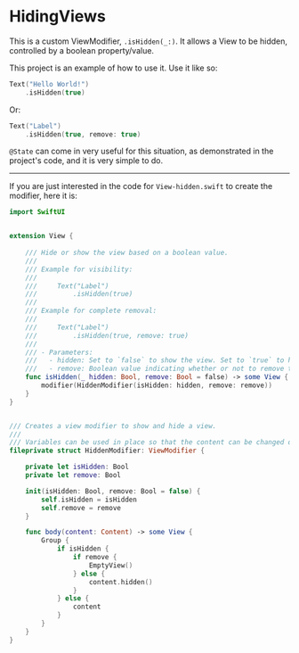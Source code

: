 # HidingViews

This is a custom ViewModifier, `.isHidden(_:)`. It allows a View to be hidden, controlled by a boolean property/value.

This project is an example of how to use it. Use it like so:

```swift
Text("Hello World!")
    .isHidden(true)
```
        
Or:

```swift
Text("Label")
    .isHidden(true, remove: true)
```
        
`@State` can come in very useful for this situation, as demonstrated in the project's code, and it is very simple to do.
        
---
        
If you are just interested in the code for `View-hidden.swift` to create the modifier, here it is:

```swift
import SwiftUI


extension View {
    
    /// Hide or show the view based on a boolean value.
    ///
    /// Example for visibility:
    ///
    ///     Text("Label")
    ///         .isHidden(true)
    ///
    /// Example for complete removal:
    ///
    ///     Text("Label")
    ///         .isHidden(true, remove: true)
    ///
    /// - Parameters:
    ///   - hidden: Set to `false` to show the view. Set to `true` to hide the view.
    ///   - remove: Boolean value indicating whether or not to remove the view.
    func isHidden(_ hidden: Bool, remove: Bool = false) -> some View {
        modifier(HiddenModifier(isHidden: hidden, remove: remove))
    }
}


/// Creates a view modifier to show and hide a view.
///
/// Variables can be used in place so that the content can be changed dynamically.
fileprivate struct HiddenModifier: ViewModifier {

    private let isHidden: Bool
    private let remove: Bool

    init(isHidden: Bool, remove: Bool = false) {
        self.isHidden = isHidden
        self.remove = remove
    }

    func body(content: Content) -> some View {
        Group {
            if isHidden {
                if remove {
                    EmptyView()
                } else {
                    content.hidden()
                }
            } else {
                content
            }
        }
    }
}
```
